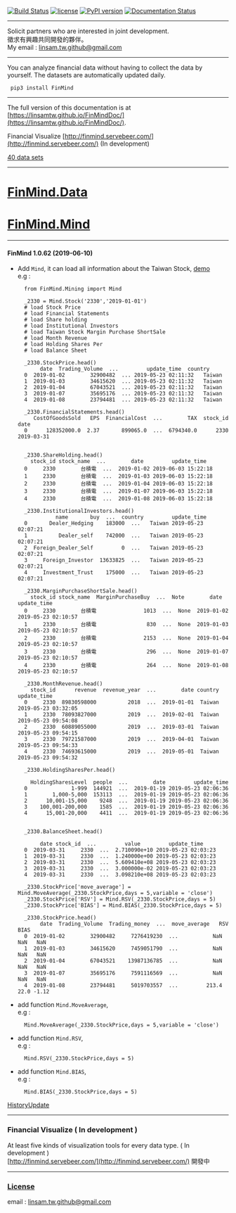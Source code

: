[![Build Status](https://travis-ci.org/linsamtw/FinMind.svg?branch=master)](https://travis-ci.org/linsamtw/FinMind)
[![license](https://img.shields.io/github/license/mashape/apistatus.svg?maxAge=2592000)](https://github.com/linsamtw/FinMind/blob/master/LICENSE)
[![PyPI version](https://badge.fury.io/py/FinMind.svg)](https://badge.fury.io/py/FinMind)
[![Documentation Status](https://readthedocs.org/projects/finminddoc/badge/?version=latest)](https://finminddoc.readthedocs.io/en/latest/?badge=latest)
<!--[![Coverage Status](https://coveralls.io/repos/github/linsamtw/FinMind/badge.svg?branch=master)](https://coveralls.io/github/linsamtw/FinMind?branch=master)-->

-----------------------
Solicit partners who are interested in joint development. <br>
徵求有興趣共同開發的夥伴。<br>
My email : linsam.tw.github@gmail.com

-----------------------

You can analyze financial data without having to collect the data by yourself. The datasets are automatically updated daily.

     pip3 install FinMind
     
 ---------------------
 The full version of this documentation is at [https://linsamtw.github.io/FinMindDoc/](https://linsamtw.github.io/FinMindDoc/).
 
 Financial Visualize [http://finmind.servebeer.com/](http://finmind.servebeer.com/) (In development)
 
 [40 data sets](https://github.com/linsamtw/FinMind/blob/master/dataset.md)

  ----------------------
  # [FinMind.Data](https://github.com/linsamtw/FinMind/tree/master/Data)
  
  # [FinMind.Mind](https://github.com/linsamtw/FinMind/tree/master/Mining)
  
   ----------------------
 #### FinMind 1.0.62 (2019-06-10) 
* Add `Mind`, it can load all information about the Taiwan Stock, [demo](https://github.com/linsamtw/FinMind/blob/master/Mining/demo.py)<br>
e.g :

		from FinMind.Mining import Mind

		_2330 = Mind.Stock('2330','2019-01-01')
		# load Stock Price
		# load Financial Statements
		# load Share holding
		# load Institutional Investors
		# load Taiwan Stock Margin Purchase ShortSale
		# load Month Revenue
		# load Holding Shares Per
		# load Balance Sheet

		_2330.StockPrice.head()
			 date  Trading_Volume  ...         update_time  country
		0  2019-01-02        32900482  ... 2019-05-23 02:11:32   Taiwan
		1  2019-01-03        34615620  ... 2019-05-23 02:11:32   Taiwan
		2  2019-01-04        67043521  ... 2019-05-23 02:11:32   Taiwan
		3  2019-01-07        35695176  ... 2019-05-23 02:11:32   Taiwan
		4  2019-01-08        23794481  ... 2019-05-23 02:11:32   Taiwan

		_2330.FinancialStatements.head()
		   CostOfGoodsSold   EPS  FinancialCost  ...        TAX  stock_id        date
		0      128352000.0  2.37       899065.0  ...  6794340.0      2330  2019-03-31


		_2330.ShareHolding.head()
		  stock_id stock_name  ...        date         update_time
		0     2330        台積電  ...  2019-01-02 2019-06-03 15:22:18
		1     2330        台積電  ...  2019-01-03 2019-06-03 15:22:18
		2     2330        台積電  ...  2019-01-04 2019-06-03 15:22:18
		3     2330        台積電  ...  2019-01-07 2019-06-03 15:22:18
		4     2330        台積電  ...  2019-01-08 2019-06-03 15:22:18

		_2330.InstitutionalInvestors.head()
				  name       buy  ...  country         update_time
		0       Dealer_Hedging    183000  ...   Taiwan 2019-05-23 02:07:21
		1          Dealer_self    742000  ...   Taiwan 2019-05-23 02:07:21
		2  Foreign_Dealer_Self         0  ...   Taiwan 2019-05-23 02:07:21
		3     Foreign_Investor  13633825  ...   Taiwan 2019-05-23 02:07:21
		4     Investment_Trust    175000  ...   Taiwan 2019-05-23 02:07:21

		_2330.MarginPurchaseShortSale.head()
		  stock_id stock_name  MarginPurchaseBuy  ...  Note        date         update_time
		0     2330        台積電               1013  ...  None  2019-01-02 2019-05-23 02:10:57
		1     2330        台積電                830  ...  None  2019-01-03 2019-05-23 02:10:57
		2     2330        台積電               2153  ...  None  2019-01-04 2019-05-23 02:10:57
		3     2330        台積電                296  ...  None  2019-01-07 2019-05-23 02:10:57
		4     2330        台積電                264  ...  None  2019-01-08 2019-05-23 02:10:57

		_2330.MonthRevenue.head()
		  stock_id      revenue  revenue_year  ...        date country         update_time
		0     2330  89830598000          2018  ...  2019-01-01  Taiwan 2019-05-23 03:32:05
		1     2330  78093827000          2019  ...  2019-02-01  Taiwan 2019-05-23 09:54:08
		2     2330  60889055000          2019  ...  2019-03-01  Taiwan 2019-05-23 09:54:15
		3     2330  79721587000          2019  ...  2019-04-01  Taiwan 2019-05-23 09:54:33
		4     2330  74693615000          2019  ...  2019-05-01  Taiwan 2019-05-23 09:54:32

		_2330.HoldingSharesPer.head()

		  HoldingSharesLevel  people  ...        date         update_time
		0              1-999  144921  ...  2019-01-19 2019-05-23 02:06:36
		1        1,000-5,000  153113  ...  2019-01-19 2019-05-23 02:06:36
		2      10,001-15,000    9248  ...  2019-01-19 2019-05-23 02:06:36
		3    100,001-200,000    1585  ...  2019-01-19 2019-05-23 02:06:36
		4      15,001-20,000    4411  ...  2019-01-19 2019-05-23 02:06:36


		_2330.BalanceSheet.head()

			 date stock_id  ...         value         update_time
		0  2019-03-31     2330  ...  2.710090e+10 2019-05-23 02:03:23
		1  2019-03-31     2330  ...  1.240000e+00 2019-05-23 02:03:23
		2  2019-03-31     2330  ...  5.609410e+08 2019-05-23 02:03:23
		3  2019-03-31     2330  ...  3.000000e-02 2019-05-23 02:03:23
		4  2019-03-31     2330  ...  3.098210e+08 2019-05-23 02:03:23

		_2330.StockPrice['move_average'] = Mind.MoveAverage(_2330.StockPrice,days = 5,variable = 'close')
		_2330.StockPrice['RSV'] = Mind.RSV(_2330.StockPrice,days = 5)
		_2330.StockPrice['BIAS'] = Mind.BIAS(_2330.StockPrice,days = 5)
		
		_2330.StockPrice.head()
			 date  Trading_Volume  Trading_money  ...  move_average   RSV  BIAS
		0  2019-01-02        32900482     7276419230  ...           NaN   NaN   NaN
		1  2019-01-03        34615620     7459051790  ...           NaN   NaN   NaN
		2  2019-01-04        67043521    13987136785  ...           NaN   NaN   NaN
		3  2019-01-07        35695176     7591116569  ...           NaN   NaN   NaN
		4  2019-01-08        23794481     5019703557  ...         213.4  22.0 -1.12


* add function `Mind.MoveAverage`, <br>
e.g : 
		
		Mind.MoveAverage(_2330.StockPrice,days = 5,variable = 'close')
		
* add function `Mind.RSV`, <br>
e.g : 
	
		Mind.RSV(_2330.StockPrice,days = 5)
	
* add function `Mind.BIAS`, <br>
e.g : 
	
		Mind.BIAS(_2330.StockPrice,days = 5)

[HistoryUpdate](https://github.com/linsamtw/FinMind/blob/master/HistoryUpdate.md)

 ----------------------

### Financial Visualize ( In development )
At least five kinds of visualization tools for every data type. ( In development )<br>
[http://finmind.servebeer.com/](http://finmind.servebeer.com/)
開發中

------------------------------------------------------------
### [License](https://github.com/linsamtw/FinMind/blob/master/LICENSE)


email : linsam.tw.github@gmail.com


